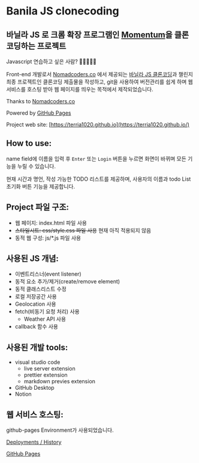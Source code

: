 # Banila JS clonecoding

## 바닐라 JS 로 크롬 확장 프로그램인 [Momentum](https://chrome.google.com/webstore/detail/momentum/laookkfknpbbblfpciffpaejjkokdgca?hl=ko</div)을 클론코딩하는 프로젝트

Javascript 연습하고 싶은 사람? 🙋‍♀️🙋🙋‍♂️

Front-end 개발로서 [Nomadcoders.co](https://nomadcoders.co) 에서 제공되는 [바닐라 JS 클론코딩](https://nomadcoders.co/javascript-for-beginners)과 챌린지 최종 프로젝트인 클론코딩 제출물을 작성하고, git을 사용하여 버전관리를 쉽게 하며 웹 서비스를 호스팅 받아 웹 페이지를 띄우는 목적에서 제작되었습니다.

Thanks to [Nomadcoders.co](https://nomadcoders.co/)

Powered by [GitHub Pages](https://pages.github.com)

Project web site: [https://terria1020.github.io](https://terria1020.github.io/)

## How to use:

name field에 이름을 입력 후 `Enter` 또는 `Login` 버튼을 누르면 화면이 바뀌며 모든 기능을 누릴 수 있습니다.

현재 시간과 명언, 작성 가능한 TODO 리스트를 제공하며, 사용자의 이름과 todo List 초기화 버튼 기능을 제공합니다.

## Project 파일 구조:

-   웹 페이지: index.html 파일 사용
-   ~~스타일시트: css/style.css 파일 사용~~ 현재 아직 적용되지 않음
-   동적 웹 구성: js/\*.js 파일 사용

## 사용된 JS 개념:

-   이벤트리스너(event listener)
-   동적 요소 추가/제거(create/remove element)
-   동적 클래스리스트 수정
-   로컬 저장공간 사용
-   Geolocation 사용
-   fetch(비동기 요청 처리) 사용
    -   Weather API 사용
-   callback 함수 사용

## 사용된 개발 tools:

-   visual studio code
    -   live server extension
    -   prettier extension
    -   markdown previes extension
-   GitHub Desktop
-   Notion

## 웹 서비스 호스팅:

github-pages Environment가 사용되었습니다.

[Deployments / History](https://github.com/terria1020/terria1020.github.io/deployments/activity_log?environment=github-pages)

[GitHub Pages](https://pages.github.com)

